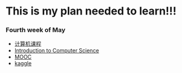 # This is my plan needed to learn!!!
### Fourth week of May
* [计算机课程](https://cs50.harvard.edu/2017/spring/e50/)
* [Introduction to Computer Science](https://www.edx.org/course/introduction-computer-science-harvardx-cs50x)
* [MOOC](http://mooc.guokr.com/)
* [kaggle](https://www.kaggle.com/)
